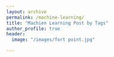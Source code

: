 ```yaml
---
layout: archive
permalink: /machine-learning/
title: "Machien Learning Post by Tags"
author_profile: true
header:
  image: "/images/fort point.jpg"

---
```




